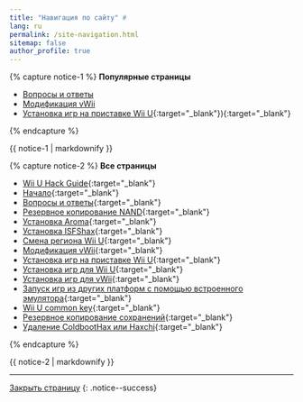 ```yaml
---
title: "Навигация по сайту" #
lang: ru
permalink: /site-navigation.html
sitemap: false
author_profile: true
---
```


{% capture notice-1 %}
**Популярные страницы**

+ [Вопросы и ответы](faq)
+ [Модификация vWii](vwii-modding)
+ [Установка игр на приставке Wii U](games.md){:target="_blank"}){:target="_blank"}


{% endcapture %}
<div class="notice--info">{{ notice-1 | markdownify }}</div>

{% capture notice-2 %}
**Все страницы**

* [Wii U Hack Guide](home.md){:target="_blank"}
* [Начало](get-started.md){:target="_blank"}
* [Вопросы и ответы](faq.md){:target="_blank"}
* [Резервное копирование NAND](nand-backup.md){:target="_blank"}
* [Установка Aroma](aroma.md){:target="_blank"}
* [Установка ISFShax](isfshax.md){:target="_blank"}
* [Смена региона Wii U](wiiu-region-change.md){:target="_blank"}
* [Модификация vWii](vwii-modding.md){:target="_blank"}
* [Установка игр на приставке Wii U](games.md){:target="_blank"}
* [Установка игр для Wii U](games-wiiu.md){:target="_blank"}
* [Установка игр для vWii](games-vwii.md){:target="_blank"}
* [Запуск игр из других платформ с помощью встроенного эмулятора](games-inject){:target="_blank"}
* [Wii U common key](key.md){:target="_blank"}
* [Резервное копирование сохранений](save-backup.md){:target="_blank"}
* [Удаление ColdbootHax или Haxchi](uninstall-hack.md){:target="_blank"}

{% endcapture %}
<div class="notice--primary">{{ notice-2 | markdownify }}</div>

___

[Закрыть страницу](javascript:window.close();)
{: .notice--success}
